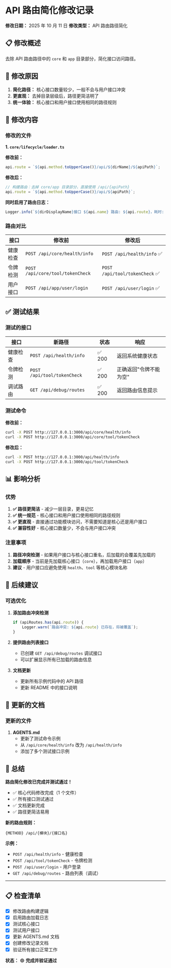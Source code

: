 # API 路由简化修改记录

**修改日期：** 2025 年 10 月 11 日
**修改类型：** API 路由路径简化

## 📋 修改概述

去除 API 路由路径中的 `core` 和 `app` 目录部分，简化接口访问路径。

## 🎯 修改原因

1. **简化路径：** 核心接口数量较少，一般不会与用户接口冲突
2. **更直观：** 去掉目录层级后，路径更简洁明了
3. **统一体验：** 核心接口和用户接口使用相同的路径规则

## 🔧 修改内容

### 修改的文件

**1. `core/lifecycle/loader.ts`**

**修改前：**

```typescript
api.route = `${api.method.toUpperCase()}/api/${dirName}/${apiPath}`;
```

**修改后：**

```typescript
// 构建路由：去掉 core/app 目录部分，直接使用 /api/{apiPath}
api.route = `${api.method.toUpperCase()}/api/${apiPath}`;
```

**同时启用了路由日志：**

```typescript
Logger.info(`${dirDisplayName}接口 ${api.name} 路由: ${api.route}，耗时: ${singleApiTime}`);
```

### 路由对比

| 接口     | 修改前                           | 修改后                         |
| -------- | -------------------------------- | ------------------------------ |
| 健康检查 | `POST /api/core/health/info`     | `POST /api/health/info` ✅     |
| 令牌检测 | `POST /api/core/tool/tokenCheck` | `POST /api/tool/tokenCheck` ✅ |
| 用户接口 | `POST /api/app/user/login`       | `POST /api/user/login` ✅      |

## ✅ 测试结果

### 测试的接口

| 接口     | 新路径                      | 状态   | 响应                   |
| -------- | --------------------------- | ------ | ---------------------- |
| 健康检查 | `POST /api/health/info`     | ✅ 200 | 返回系统健康状态       |
| 令牌检测 | `POST /api/tool/tokenCheck` | ✅ 200 | 正确返回"令牌不能为空" |
| 调试路由 | `GET /api/debug/routes`     | ✅ 200 | 返回路由信息提示       |

### 测试命令

**修改前：**

```bash
curl -X POST http://127.0.0.1:3000/api/core/health/info
curl -X POST http://127.0.0.1:3000/api/core/tool/tokenCheck
```

**修改后：**

```bash
curl -X POST http://127.0.0.1:3000/api/health/info
curl -X POST http://127.0.0.1:3000/api/tool/tokenCheck
```

## 📊 影响分析

### 优势

1. **✅ 路径更简洁** - 减少一层目录，更易记忆
2. **✅ 统一规范** - 核心接口和用户接口使用相同的路径规则
3. **✅ 更直观** - 直接通过功能模块访问，不需要知道是核心还是用户接口
4. **✅ 兼容性好** - 核心接口数量少，不会与用户接口冲突

### 注意事项

1. **路径冲突检测** - 如果用户接口与核心接口重名，后加载的会覆盖先加载的
2. **加载顺序** - 当前是先加载核心接口（`core`），再加载用户接口（`app`）
3. **建议** - 用户接口应避免使用 `health`、`tool` 等核心模块名称

## 🎯 后续建议

### 可选优化

1. **添加路由冲突检测**

    ```typescript
    if (apiRoutes.has(api.route)) {
        Logger.warn(`路由冲突: ${api.route} 已存在，将被覆盖`);
    }
    ```

2. **提供路由列表接口**

    - 已创建 `GET /api/debug/routes` 调试接口
    - 可以扩展显示所有已加载的路由信息

3. **文档更新**
    - 更新所有示例代码中的 API 路径
    - 更新 README 中的接口说明

## 📝 更新的文档

### 更新的文件

1. **AGENTS.md**
    - 更新了测试命令示例
    - 从 `/api/core/health/info` 改为 `/api/health/info`
    - 添加了多个测试接口示例

## 🎉 总结

**路由简化修改已完成并测试通过！**

-   ✅ 核心代码修改完成（1 个文件）
-   ✅ 所有接口测试通过
-   ✅ 文档更新完成
-   ✅ 路径更简洁易用

**新的路由规则：**

```
{METHOD} /api/{模块}/{接口名}
```

**示例：**

-   `POST /api/health/info` - 健康检查
-   `POST /api/tool/tokenCheck` - 令牌检测
-   `POST /api/user/login` - 用户登录
-   `GET /api/debug/routes` - 路由列表（调试）

---

## 📋 检查清单

-   [x] 修改路由构建逻辑
-   [x] 启用路由加载日志
-   [x] 测试核心接口
-   [x] 测试用户接口
-   [x] 更新 AGENTS.md 文档
-   [x] 创建修改记录文档
-   [x] 验证所有接口正常工作

**状态：** 🟢 **完成并验证通过**
